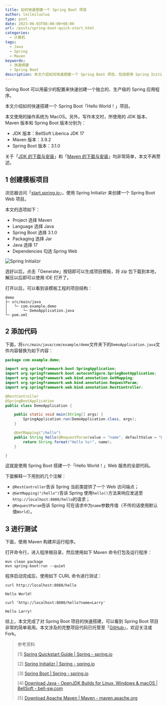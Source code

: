 ```yaml
---
title: 如何快速搭建一个 Spring Boot 项目
author: leileiluoluo
type: post
date: 2023-06-03T08:00:00+08:00
url: /posts/spring-boot-quick-start.html
categories:
  - 计算机
tags:
  - Java
  - Spring
  - Maven
keywords:
  - 快速搭建
  - Spring Boot
description: 本文介绍如何快速搭建一个 Spring Boot 项目，包括使用 Spring Initializr 创建项目模板、添加代码和进行测试三个部分。
---
```


Spring Boot 可以用最少的配置来快速创建一个独立的、生产级的 Spring 应用程序。

本文介绍如何快速搭建一个 Spring Boot「Hello World！」项目。

本文使用的操作系统为 MacOS。另外，写作本文时，所使用的 JDK 版本、Maven 版本和 Spring Boot 版本分别为：

- JDK 版本：BellSoft Liberica JDK 17
- Maven 版本：3.9.2
- Spring Boot 版本：3.1.0

关于「[JDK 的下载与安装](https://bell-sw.com/pages/downloads/)」和「[Maven 的下载与安装](https://maven.apache.org/download.cgi)」均非常简单，本文不再赘述。

## 1 创建模板项目

浏览器访问「[start.spring.io](https://start.spring.io/)」，使用 Spring Initializr 来创建一个 Spring Boot Web 项目。

本文的选项如下：

- Project 选择 Maven
- Language 选择 Java
- Spring Boot 选择 3.1.0
- Packaging 选择 Jar
- Java 选择 17
- Dependencies 勾选 Spring Web

![Spring Initializr](https://leileiluoluo.github.io/static/images/uploads/2023/06/start-spring-io.png#center)

选好以后，点击「Generate」按钮即可以生成项目模板，将 zip 包下载到本地，解压以后即可以使用 IDE 打开了。

打开以后，可以看到该模板工程的项目结构：

```text
demo
├─ src/main/java
│   └─ com.example.demo
│       └─ DemoApplication.java
└─ pom.xml
```

## 2 添加代码

下面，将`src/main/java/com/example/demo`文件夹下的`DemoApplication.java`文件内容替换为如下内容：

```java
package com.example.demo;

import org.springframework.boot.SpringApplication;
import org.springframework.boot.autoconfigure.SpringBootApplication;
import org.springframework.web.bind.annotation.GetMapping;
import org.springframework.web.bind.annotation.RequestParam;
import org.springframework.web.bind.annotation.RestController;

@RestController
@SpringBootApplication
public class DemoApplication {

    public static void main(String[] args) {
        SpringApplication.run(DemoApplication.class, args);
    }

    @GetMapping("/hello")
    public String hello(@RequestParam(value = "name", defaultValue = "World") String name) {
        return String.format("Hello %s!", name);
    }

}
```

这就是使用 Spring Boot 搭建一个「Hello World！」Web 服务的全部代码。

下面解释一下用到的几个注解：

- `@RestController`告诉 Spring 当前类提供了一个 Web 访问端点；
- `@GetMapping("/hello")`告诉 Spring 使用`hello()`方法来响应发送至`http://localhost:8080/hello`的请求；
- `@RequestParam`告诉 Spring 可在请求中为`name`参数传值（不传的话使用默认值`World`）。

## 3 进行测试

下面，使用 Maven 构建并运行程序。

打开命令行，进入程序根目录，然后使用如下 Maven 命令打包及运行程序：

```shell
mvn clean package
mvn spring-boot:run --quiet
```

程序启动完成后，使用如下 CURL 命令进行测试：

```shell
curl http://localhost:8080/hello

Hello World!
```

```shell
curl 'http://localhost:8080/hello?name=Larry'

Hello Larry!
```

综上，本文完成了对 Spring Boot 项目的快速搭建，可以看到 Spring Boot 项目非常的简单易用。本文涉及的完整项目代码已托管至「[GitHub](https://github.com/leileiluoluo/java-exercises/tree/main/spring-boot-quick-start-demo)」，欢迎关注或 Fork。

> 参考资料
>
> [1] [Spring Quickstart Guide | Spring - spring.io](https://spring.io/quickstart)
>
> [2] [Spring Initializr | Spring - spring.io](https://start.spring.io/)
>
> [3] [Spring Boot | Spring - spring.io](https://spring.io/projects/spring-boot)
>
> [4] [Download Java - OpenJDK Builds for Linux, Windows & macOS | BellSoft - bell-sw.com](https://bell-sw.com/pages/downloads/)
>
> [5] [Download Apache Maven | Maven - maven.apache.org](https://maven.apache.org/download.cgi)

